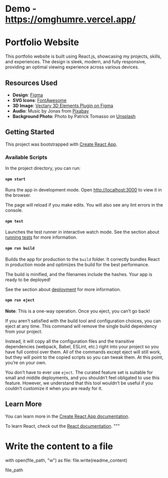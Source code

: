 
# Demo - https://omghumre.vercel.app/
# Portfolio Website

This portfolio website is built using React.js, showcasing my projects, skills, and experiences. The design is sleek, modern, and fully responsive, providing an optimal viewing experience across various devices.

## Resources Used

- **Design**: [Figma](https://www.figma.com/)
- **SVG Icons**: [FontAwesome](https://fontawesome.com/)
- **3D Image**: [Vectary 3D Elements Plugin on Figma](https://www.figma.com/community/plugin/769588393361258724/Vectary-3D-Elements)
- **Audio**: Music by Jonas from [Pixabay](https://pixabay.com/)
- **Background Photo**: Photo by Patrick Tomasso on [Unsplash](https://unsplash.com/)

## Getting Started

This project was bootstrapped with [Create React App](https://github.com/facebook/create-react-app).

### Available Scripts

In the project directory, you can run:

#### `npm start`

Runs the app in development mode. Open [http://localhost:3000](http://localhost:3000) to view it in the browser.

The page will reload if you make edits. You will also see any lint errors in the console.

#### `npm test`

Launches the test runner in interactive watch mode. See the section about [running tests](https://facebook.github.io/create-react-app/docs/running-tests) for more information.

#### `npm run build`

Builds the app for production to the `build` folder. It correctly bundles React in production mode and optimizes the build for the best performance.

The build is minified, and the filenames include the hashes. Your app is ready to be deployed!

See the section about [deployment](https://facebook.github.io/create-react-app/docs/deployment) for more information.

#### `npm run eject`

**Note**: This is a one-way operation. Once you eject, you can’t go back!

If you aren’t satisfied with the build tool and configuration choices, you can eject at any time. This command will remove the single build dependency from your project.

Instead, it will copy all the configuration files and the transitive dependencies (webpack, Babel, ESLint, etc.) right into your project so you have full control over them. All of the commands except eject will still work, but they will point to the copied scripts so you can tweak them. At this point, you’re on your own.

You don’t have to ever use `eject`. The curated feature set is suitable for small and middle deployments, and you shouldn’t feel obligated to use this feature. However, we understand that this tool wouldn’t be useful if you couldn’t customize it when you are ready for it.

## Learn More

You can learn more in the [Create React App documentation](https://facebook.github.io/create-react-app/docs/getting-started).

To learn React, check out the [React documentation](https://reactjs.org/).
"""

# Write the content to a file
with open(file_path, "w") as file:
    file.write(readme_content)

file_path
